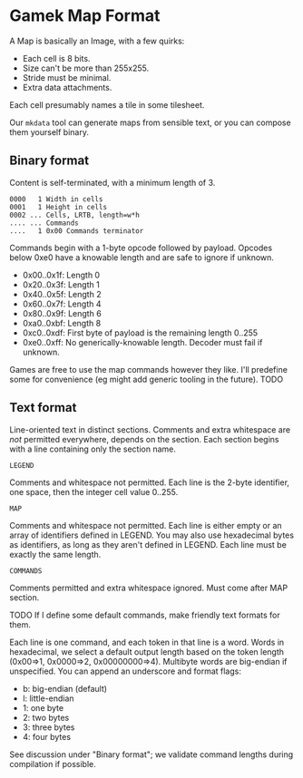 # Gamek Map Format

A Map is basically an Image, with a few quirks:

- Each cell is 8 bits.
- Size can't be more than 255x255.
- Stride must be minimal.
- Extra data attachments.

Each cell presumably names a tile in some tilesheet.

Our `mkdata` tool can generate maps from sensible text, or you can compose them yourself binary.

## Binary format

Content is self-terminated, with a minimum length of 3.

```
0000   1 Width in cells
0001   1 Height in cells
0002 ... Cells, LRTB, length=w*h
.... ... Commands
....   1 0x00 Commands terminator
```

Commands begin with a 1-byte opcode followed by payload.
Opcodes below 0xe0 have a knowable length and are safe to ignore if unknown.

- 0x00..0x1f: Length 0
- 0x20..0x3f: Length 1
- 0x40..0x5f: Length 2
- 0x60..0x7f: Length 4
- 0x80..0x9f: Length 6
- 0xa0..0xbf: Length 8
- 0xc0..0xdf: First byte of payload is the remaining length 0..255
- 0xe0..0xff: No generically-knowable length. Decoder must fail if unknown.

Games are free to use the map commands however they like.
I'll predefine some for convenience (eg might add generic tooling in the future). TODO

## Text format

Line-oriented text in distinct sections.
Comments and extra whitespace are *not* permitted everywhere, depends on the section.
Each section begins with a line containing only the section name.

`LEGEND`

Comments and whitespace not permitted.
Each line is the 2-byte identifier, one space, then the integer cell value 0..255.

`MAP`

Comments and whitespace not permitted.
Each line is either empty or an array of identifiers defined in LEGEND.
You may also use hexadecimal bytes as identifiers, as long as they aren't defined in LEGEND.
Each line must be exactly the same length.

`COMMANDS`

Comments permitted and extra whitespace ignored.
Must come after MAP section.

TODO If I define some default commands, make friendly text formats for them.

Each line is one command, and each token in that line is a word.
Words in hexadecimal, we select a default output length based on the token length (0x00=>1, 0x0000=>2, 0x00000000=>4).
Multibyte words are big-endian if unspecified.
You can append an underscore and format flags:
- b: big-endian (default)
- l: little-endian
- 1: one byte
- 2: two bytes
- 3: three bytes
- 4: four bytes

See discussion under "Binary format"; we validate command lengths during compilation if possible.
